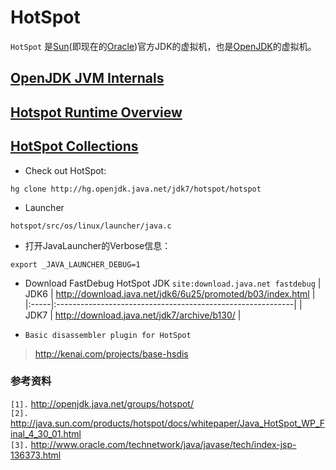 # HotSpot #
`HotSpot` 是[Sun](http://en.wikipedia.org/wiki/Sun_Microsystems)(即现在的[Oracle](http://www.oracle.com/))官方JDK的虚拟机，也是[OpenJDK](http://openjdk.java.net/)的虚拟机。

## [OpenJDK JVM Internals](http://www.progdoc.de/papers/Jax2012/jax2012.html#(1)) ##

## [Hotspot Runtime Overview](http://openjdk.java.net/groups/hotspot/docs/RuntimeOverview.html) ##

## [HotSpot Collections](HotSpot_Profiler.md) ##

  * Check out HotSpot:
```
hg clone http://hg.openjdk.java.net/jdk7/hotspot/hotspot
```
  * Launcher
```
hotspot/src/os/linux/launcher/java.c
```
  * 打开JavaLauncher的Verbose信息：
```
export _JAVA_LAUNCHER_DEBUG=1
```
  * Download FastDebug HotSpot JDK `site:download.java.net fastdebug`
| JDK6 | http://download.java.net/jdk6/6u25/promoted/b03/index.html |
|:-----|:-----------------------------------------------------------|
| JDK7 | http://download.java.net/jdk7/archive/b130/ |

  * `Basic disassembler plugin for HotSpot`
> http://kenai.com/projects/base-hsdis


### 参考资料 ###
`[1].` http://openjdk.java.net/groups/hotspot/<br>
<code>[2].</code> <a href='http://java.sun.com/products/hotspot/docs/whitepaper/Java_HotSpot_WP_Final_4_30_01.html'>http://java.sun.com/products/hotspot/docs/whitepaper/Java_HotSpot_WP_Final_4_30_01.html</a><br>
<code>[3].</code> <a href='http://www.oracle.com/technetwork/java/javase/tech/index-jsp-136373.html'>http://www.oracle.com/technetwork/java/javase/tech/index-jsp-136373.html</a><br>